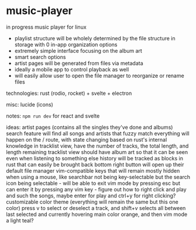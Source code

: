 # music-player
in progress music player for linux
- playlist structure will be wholely determined by the file structure in storage with 0 in-app organization options
- extremely simple interface focusing on the album art
- smart search options
- artist pages will be generated from files via metadata
- ideally a mobile app to control playback as well
- will easily allow user to open the file manager to reorganize or rename files

technologies:
rust (rodio, rocket) + svelte + electron

misc:
lucide (icons)

notes:
`npm run dev` for react and svelte


ideas:
artist pages (contains all the singles they've done and albums)
search feature will find all songs and artists that fuzzy match
everything will happen on the / route, with state changing based on rust's internal knowledge
in tracklist view, have the number of tracks, the total length, and length remaining
tracklist view should have album art so that it can be seen even when listening to something else
history will be tracked as blocks in rust that can easily be brought back
bottom right button will open up their default file manager
vim-compatible keys that will remain mostly hidden when using a mouse, like searchbar not being key-selectable but the search icon being selectable
    - will be able to exit vim mode by pressing esc but can enter it by pressing any vim key
    - figure out how to right click and play and such the songs, maybe enter for play and ctrl+y for right clicking?
customizable color theme (everything will remain the same but this one color)
press v to select or deselect a track, and shift+v selects all between last selected and currently hovering
main color orange, and then vim mode a light teal?


